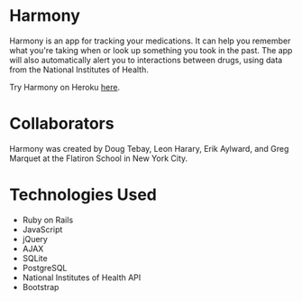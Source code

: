 # Harmony

Harmony is an app for tracking your medications. It can help you remember what you're taking when or look up something you took in the past. The app will also automatically alert you to interactions between drugs, using data from the National Institutes of Health.

Try Harmony on Heroku [here](http://harmony-web-app.herokuapp.com/).

# Collaborators

Harmony was created by Doug Tebay, Leon Harary, Erik Aylward, and Greg Marquet at the Flatiron School in New York City.

# Technologies Used

* Ruby on Rails
* JavaScript
* jQuery
* AJAX
* SQLite
* PostgreSQL
* National Institutes of Health API
* Bootstrap
